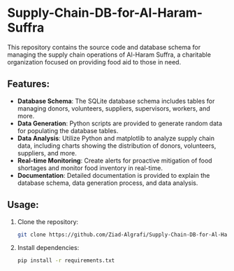 # Supply-Chain-DB-for-Al-Haram-Suffra

This repository contains the source code and database schema for managing the supply chain operations of Al-Haram Suffra, a charitable organization focused on providing food aid to those in need.

## Features:

- **Database Schema**: The SQLite database schema includes tables for managing donors, volunteers, suppliers, supervisors, workers, and more.
- **Data Generation**: Python scripts are provided to generate random data for populating the database tables.
- **Data Analysis**: Utilize Python and matplotlib to analyze supply chain data, including charts showing the distribution of donors, volunteers, suppliers, and more.
- **Real-time Monitoring**: Create alerts for proactive mitigation of food shortages and monitor food inventory in real-time.
- **Documentation**: Detailed documentation is provided to explain the database schema, data generation process, and data analysis.

## Usage:

1. Clone the repository:
   ```bash
   git clone https://github.com/Ziad-Algrafi/Supply-Chain-DB-for-Al-Haram-Suffra.git
2. Install dependencies:
   ```bash
   pip install -r requirements.txt
